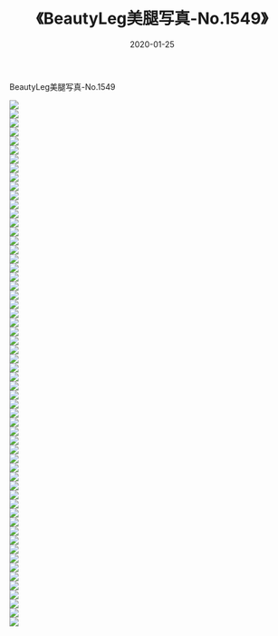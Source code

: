 ﻿---
layout: post
title:  《BeautyLeg美腿写真-No.1549》
date:   2020-01-25
img: http://img.660000.xyz/Sharelink/网络美图/2020/BeautyLeg美腿写真-No.1549/000.jpg
categories: [美女, 清纯, 唯美]
---

BeautyLeg美腿写真-No.1549

  ![](http://img.660000.xyz/Sharelink/网络美图/2020/BeautyLeg美腿写真-No.1549/001.jpg) <br> ![](http://img.660000.xyz/Sharelink/网络美图/2020/BeautyLeg美腿写真-No.1549/002.jpg) <br> ![](http://img.660000.xyz/Sharelink/网络美图/2020/BeautyLeg美腿写真-No.1549/003.jpg) <br> ![](http://img.660000.xyz/Sharelink/网络美图/2020/BeautyLeg美腿写真-No.1549/004.jpg) <br> ![](http://img.660000.xyz/Sharelink/网络美图/2020/BeautyLeg美腿写真-No.1549/005.jpg) <br> ![](http://img.660000.xyz/Sharelink/网络美图/2020/BeautyLeg美腿写真-No.1549/006.jpg) <br> ![](http://img.660000.xyz/Sharelink/网络美图/2020/BeautyLeg美腿写真-No.1549/007.jpg) <br> ![](http://img.660000.xyz/Sharelink/网络美图/2020/BeautyLeg美腿写真-No.1549/008.jpg) <br> ![](http://img.660000.xyz/Sharelink/网络美图/2020/BeautyLeg美腿写真-No.1549/009.jpg) <br> ![](http://img.660000.xyz/Sharelink/网络美图/2020/BeautyLeg美腿写真-No.1549/010.jpg) <br> ![](http://img.660000.xyz/Sharelink/网络美图/2020/BeautyLeg美腿写真-No.1549/011.jpg) <br> ![](http://img.660000.xyz/Sharelink/网络美图/2020/BeautyLeg美腿写真-No.1549/012.jpg) <br> ![](http://img.660000.xyz/Sharelink/网络美图/2020/BeautyLeg美腿写真-No.1549/013.jpg) <br> ![](http://img.660000.xyz/Sharelink/网络美图/2020/BeautyLeg美腿写真-No.1549/014.jpg) <br> ![](http://img.660000.xyz/Sharelink/网络美图/2020/BeautyLeg美腿写真-No.1549/015.jpg) <br> ![](http://img.660000.xyz/Sharelink/网络美图/2020/BeautyLeg美腿写真-No.1549/016.jpg) <br> ![](http://img.660000.xyz/Sharelink/网络美图/2020/BeautyLeg美腿写真-No.1549/017.jpg) <br> ![](http://img.660000.xyz/Sharelink/网络美图/2020/BeautyLeg美腿写真-No.1549/018.jpg) <br> ![](http://img.660000.xyz/Sharelink/网络美图/2020/BeautyLeg美腿写真-No.1549/019.jpg) <br> ![](http://img.660000.xyz/Sharelink/网络美图/2020/BeautyLeg美腿写真-No.1549/020.jpg) <br> ![](http://img.660000.xyz/Sharelink/网络美图/2020/BeautyLeg美腿写真-No.1549/021.jpg) <br> ![](http://img.660000.xyz/Sharelink/网络美图/2020/BeautyLeg美腿写真-No.1549/022.jpg) <br> ![](http://img.660000.xyz/Sharelink/网络美图/2020/BeautyLeg美腿写真-No.1549/023.jpg) <br> ![](http://img.660000.xyz/Sharelink/网络美图/2020/BeautyLeg美腿写真-No.1549/024.jpg) <br> ![](http://img.660000.xyz/Sharelink/网络美图/2020/BeautyLeg美腿写真-No.1549/025.jpg) <br> ![](http://img.660000.xyz/Sharelink/网络美图/2020/BeautyLeg美腿写真-No.1549/026.jpg) <br> ![](http://img.660000.xyz/Sharelink/网络美图/2020/BeautyLeg美腿写真-No.1549/027.jpg) <br> ![](http://img.660000.xyz/Sharelink/网络美图/2020/BeautyLeg美腿写真-No.1549/028.jpg) <br> ![](http://img.660000.xyz/Sharelink/网络美图/2020/BeautyLeg美腿写真-No.1549/029.jpg) <br> ![](http://img.660000.xyz/Sharelink/网络美图/2020/BeautyLeg美腿写真-No.1549/030.jpg) <br> ![](http://img.660000.xyz/Sharelink/网络美图/2020/BeautyLeg美腿写真-No.1549/031.jpg) <br> ![](http://img.660000.xyz/Sharelink/网络美图/2020/BeautyLeg美腿写真-No.1549/032.jpg) <br> ![](http://img.660000.xyz/Sharelink/网络美图/2020/BeautyLeg美腿写真-No.1549/033.jpg) <br> ![](http://img.660000.xyz/Sharelink/网络美图/2020/BeautyLeg美腿写真-No.1549/034.jpg) <br> ![](http://img.660000.xyz/Sharelink/网络美图/2020/BeautyLeg美腿写真-No.1549/035.jpg) <br> ![](http://img.660000.xyz/Sharelink/网络美图/2020/BeautyLeg美腿写真-No.1549/036.jpg) <br> ![](http://img.660000.xyz/Sharelink/网络美图/2020/BeautyLeg美腿写真-No.1549/037.jpg) <br> ![](http://img.660000.xyz/Sharelink/网络美图/2020/BeautyLeg美腿写真-No.1549/038.jpg) <br> ![](http://img.660000.xyz/Sharelink/网络美图/2020/BeautyLeg美腿写真-No.1549/039.jpg) <br> ![](http://img.660000.xyz/Sharelink/网络美图/2020/BeautyLeg美腿写真-No.1549/040.jpg) <br> ![](http://img.660000.xyz/Sharelink/网络美图/2020/BeautyLeg美腿写真-No.1549/041.jpg) <br> ![](http://img.660000.xyz/Sharelink/网络美图/2020/BeautyLeg美腿写真-No.1549/042.jpg) <br> ![](http://img.660000.xyz/Sharelink/网络美图/2020/BeautyLeg美腿写真-No.1549/043.jpg) <br> ![](http://img.660000.xyz/Sharelink/网络美图/2020/BeautyLeg美腿写真-No.1549/044.jpg) <br> ![](http://img.660000.xyz/Sharelink/网络美图/2020/BeautyLeg美腿写真-No.1549/045.jpg) <br> ![](http://img.660000.xyz/Sharelink/网络美图/2020/BeautyLeg美腿写真-No.1549/046.jpg) <br> ![](http://img.660000.xyz/Sharelink/网络美图/2020/BeautyLeg美腿写真-No.1549/047.jpg) <br> ![](http://img.660000.xyz/Sharelink/网络美图/2020/BeautyLeg美腿写真-No.1549/048.jpg) <br> ![](http://img.660000.xyz/Sharelink/网络美图/2020/BeautyLeg美腿写真-No.1549/049.jpg) <br> ![](http://img.660000.xyz/Sharelink/网络美图/2020/BeautyLeg美腿写真-No.1549/050.jpg) <br> ![](http://img.660000.xyz/Sharelink/网络美图/2020/BeautyLeg美腿写真-No.1549/051.jpg) <br> ![](http://img.660000.xyz/Sharelink/网络美图/2020/BeautyLeg美腿写真-No.1549/052.jpg) <br> ![](http://img.660000.xyz/Sharelink/网络美图/2020/BeautyLeg美腿写真-No.1549/053.jpg) <br> ![](http://img.660000.xyz/Sharelink/网络美图/2020/BeautyLeg美腿写真-No.1549/054.jpg) <br> ![](http://img.660000.xyz/Sharelink/网络美图/2020/BeautyLeg美腿写真-No.1549/055.jpg) <br> ![](http://img.660000.xyz/Sharelink/网络美图/2020/BeautyLeg美腿写真-No.1549/056.jpg) <br> ![](http://img.660000.xyz/Sharelink/网络美图/2020/BeautyLeg美腿写真-No.1549/057.jpg) <br> ![](http://img.660000.xyz/Sharelink/网络美图/2020/BeautyLeg美腿写真-No.1549/058.jpg) <br>